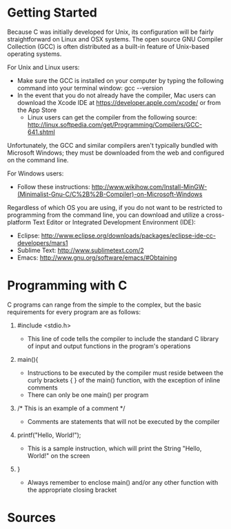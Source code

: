# Getting Started

Because C was initially developed for Unix, its configuration will be fairly straightforward on Linux and OSX systems. The open source GNU Compiler Collection (GCC) is often distributed as a built-in feature of Unix-based operating systems.

For Unix and Linux users:
  - Make sure the GCC is installed on your computer by typing the following command into your terminal window: gcc --version
  - In the event that you do not already have the compiler, Mac users can download the Xcode IDE at https://developer.apple.com/xcode/ or from the App Store
      - Linux users can get the compiler from the following source: http://linux.softpedia.com/get/Programming/Compilers/GCC-641.shtml

Unfortunately, the GCC and similar compilers aren't typically bundled with Microsoft Windows; they must be downloaded from the web and configured on the command line. 

For Windows users:
  - Follow these instructions: http://www.wikihow.com/Install-MinGW-(Minimalist-Gnu-C/C%2B%2B-Compiler)-on-Microsoft-Windows

Regardless of which OS you are using, if you do not want to be restricted to programming from the command line, you can download and utilize a cross-platform Text Editor or Integrated Development Environment (IDE):
  - Eclipse: http://www.eclipse.org/downloads/packages/eclipse-ide-cc-developers/mars1
  - Sublime Text: http://www.sublimetext.com/2
  - Emacs: http://www.gnu.org/software/emacs/#Obtaining

# Programming with C

C programs can range from the simple to the complex, but the basic requirements for every program are as follows:
  1. #include \<stdio.h\>                                   
        - This line of code tells the compiler to include the standard C library of input and output functions in the                  program's operations
  2. main(){
  
        - Instructions to be executed by the compiler must reside between the curly brackets { }
          of the main() function, with the exception of inline comments
        - There can only be one main() per program
  3. /* This is an example of a comment */           
        - Comments are statements that will not be executed by the compiler
  4. printf("Hello, World!");
        - This is a sample instruction, which will print the String "Hello, World!" on the screen
  5. }
        - Always remember to enclose main() and/or any other function with the appropriate closing bracket


# Sources


